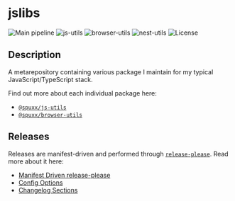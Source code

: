 # jslibs

![Main pipeline](https://github.com/spuxx1701/jslibs/actions/workflows/main.yml/badge.svg)
![js-utils](https://github.com/spuxx1701/jslibs/actions/workflows/release_js_utils.yml/badge.svg)
![browser-utils](https://github.com/spuxx1701/jslibs/actions/workflows/release_browser_utils.yml/badge.svg)
![nest-utils](https://github.com/spuxx1701/jslibs/actions/workflows/release_nest_utils.yml/badge.svg)
![License](https://img.shields.io/github/license/spuxx1701/jslibs)

## Description

A metarepository containing various package I maintain for my typical JavaScript/TypeScript stack.

Find out more about each individual package here:

- [`@spuxx/js-utils`](/packages/js-utils/README.md)
- [`@spuxx/browser-utils`](/packages/browser-utils/README.md)

## Releases

Releases are manifest-driven and performed through [`release-please`](https://duckduckgo.com/?q=release-manifest.json&t=ffab&ia=web). Read more about it here:

- [Manifest Driven release-please](https://github.com/googleapis/release-please/blob/main/docs/manifest-releaser.md)
- [Config Options](https://github.com/googleapis/release-please/blob/ace2bd5dc778f83c33ad5dee6807db5d0afdba36/docs/manifest-releaser.md#configfile)
- [Changelog Sections](https://github.com/conventional-changelog/conventional-changelog/blob/8076d4666c2a3ea728b95bf1e4e78d4c7189b1dc/packages/conventional-changelog-conventionalcommits/writer-opts.js#L171)
